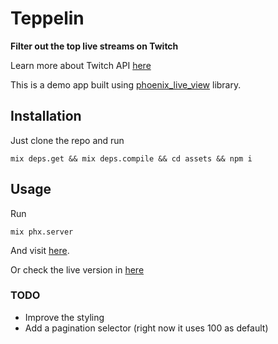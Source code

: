 # Teppelin

**Filter out the top live streams on Twitch**

Learn more about Twitch API [here](https://dev.twitch.tv/)

This is a demo app built using [phoenix_live_view](https://github.com/phoenixframework/phoenix_live_view) library.

## Installation

Just clone the repo and run

```shell
mix deps.get && mix deps.compile && cd assets && npm i
```

## Usage

Run 
```shell
mix phx.server
```

And visit [here](http://localhost:4000).

Or check the live version in [here](https://mighty-oasis-34248.herokuapp.com/)

### TODO

- Improve the styling
- Add a pagination selector (right now it uses 100 as default)

